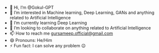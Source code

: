 - 👋 Hi, I’m @Gokul-GPT
- 👀 I’m interested in Machine learning, Deep Learning, GANs and anything related to Artificial Intelligence 
- 🌱 I’m currently learning Deep Learning
- 💞️ I’m looking to collaborate on anything related to Artificial Intelligence 
- 📫 How to reach me gursameep.official@gmail.com
- 😄 Pronouns: He/Him
- ⚡ Fun fact: I can solve any problem 😉

<!---
Gokul-GPT/Gokul-GPT is a ✨ special ✨ repository because its `README.md` (this file) appears on your GitHub profile.
You can click the Preview link to take a look at your changes.
--->
